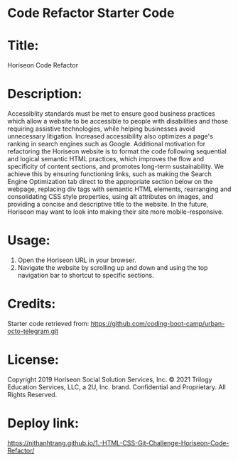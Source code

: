 # Code Refactor Starter Code
# Title:
Horiseon Code Refactor

# Description:
Accessiblity standards must be met to ensure good business practices which allow a website to be accessible to people with disabilities and those requiring assistive technologies, while helping businesses avoid unnecessary litigation. Increased accessibility also optimizes a page's ranking in search engines such as Google. Additional motivation for refactoring the Horiseon website is to format the code following sequential and logical semantic HTML practices, which improves the flow and specificity of content sections, and promotes long-term sustainability. We achieve this by ensuring functioning links, such as making the Search Engine Optimization tab direct to the appropriate section below on the webpage, replacing div tags with semantic HTML elements, rearranging and consolidating CSS style properties, using alt attributes on images, and providing a concise and descriptive title to the website. In the future, Horiseon may want to look into making their site more mobile-responsive.

# Usage:
1. Open the Horiseon URL in your browser.
2. Navigate the website by scrolling up and down and using the top navigation bar to shortcut to specific sections.

# Credits:
Starter code retrieved from: https://github.com/coding-boot-camp/urban-octo-telegram.git

# License:
Copyright 2019 Horiseon Social Solution Services, Inc.
© 2021 Trilogy Education Services, LLC, a 2U, Inc. brand. Confidential and Proprietary. All Rights Reserved.

# Deploy link:
https://njthanhtrang.github.io/1.-HTML-CSS-Git-Challenge-Horiseon-Code-Refactor/